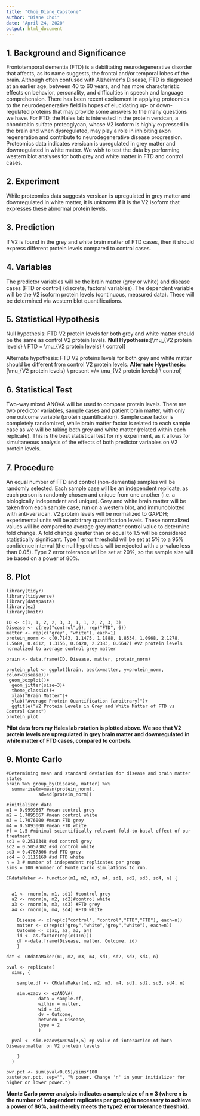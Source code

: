 ```yaml
---
title: "Choi_Diane_Capstone"
author: "Diane Choi"
date: "April 24, 2020"
output: html_document
---
```


## 1. Background and Significance

Frontotemporal dementia (FTD) is a debilitating neurodegenerative disorder that affects, as its name suggests, the frontal and/or temporal lobes of the brain. Although often confused with Alzheimer's Disease, FTD is diagnosed at an earlier age, between 40 to 60 years, and has more characteristic effects on behavior, personality, and difficulties in speech and language comprehension. There has been recent excitement in applying proteomics to the neurodegenerative field in hopes of elucidating up- or down-regulated proteins that may provide some answers to the many questions we have. For FTD, the Hales lab is interested in the protein versican, a chondroitin sulfate proteoglycan, whose V2 isoform is highly expressed in the brain and when dysregulated, may play a role in inhibiting axon regeneration and contribute to neurodegenerative disease progression. Proteomics data indicates versican is upregulated in grey matter and downregulated in white matter. We wish to test the data by performing western blot analyses for both grey and white matter in FTD and control cases.

## 2. Experiment

While proteomics data suggests versican is upregulated in grey matter and downregulated in white matter, it is unknown if it is the V2 isoform that expresses these abnormal protein levels. 

## 3. Prediction

If V2 is found in the grey and white brain matter of FTD cases, then it should express different protein levels compared to control cases. 

## 4. Variables 

The predictor variables will be the brain matter (grey or white) and disease cases (FTD or control) (discrete, factoral variables). The dependent variable will be the V2 isoform protein levels (continuous, measured data). These will be determined via western blot quantifications.

## 5. Statistical Hypothesis 

Null hypothesis: FTD V2 protein levels for both grey and white matter should be the same as control V2 protein levels. **Null Hypothesis:**\[\mu_{V2 protein levels} \ FTD = \mu_{V2 protein levels} \ control\]

Alternate hypothesis: FTD V2 proteins levels for both grey and white matter should be different from control V2 protein levels. **Alternate Hypothesis:** \[\mu_{V2 protein levels} \ present =/= \mu_{V2 protein levels} \ control\]

## 6. Statistical Test

Two-way mixed ANOVA will be used to compare protein levels. There are two predictor variables, sample cases and patient brain matter, with only one outcome variable (protein quantification). Sample case factor is completely randomized, while brain matter factor is related to each sample case as we will be taking both grey and white matter (related within each replicate). This is the best statistical test for my experiment, as it allows for simultaneous analysis of the effects of both predictor variables on V2 protein levels. 

## 7. Procedure

An equal number of FTD and control (non-dementia) samples will be randomly selected. Each sample case will be an independent replicate, as each person is randomly chosen and unique from one another (i.e. a biologically independent and unique). Grey and white brain matter will be taken from each sample case, run on a western blot, and immunoblotted with anti-versican. V2 protein levels will be normalized to GAPDH; experimental units will be arbitrary quantification levels. These normalized values will be compared to average grey matter control value to determine fold change. A fold change greater than or equal to 1.5 will be considered statistically significant. Type 1 error threshold will be set at 5% to a 95% confidence interval (the null hypothesis will be rejected with a p-value less than 0.05). Type 2 error tolerance will be set at 20%, so the sample size will be based on a power of 80%. 

## 8. Plot

```{r}
library(tidyr)
library(tidyverse)
library(datapasta)
library(ez)
library(knitr)

ID <- c(1, 1, 2, 2, 3, 3, 1, 1, 2, 2, 3, 3)
Disease <- c(rep("control",6), rep("FTD", 6))
matter <- rep(c("grey", "white"), each=1)
protein_norm <- c(0.7143, 1.1475, 1.1888, 1.8534, 1.0968, 2.1278, 1.5689, 0.4612, 1.3156, 0.6420, 2.2383, 0.6647) #V2 protein levels normalized to average control grey matter

brain <- data.frame(ID, Disease, matter, protein_norm)

protein_plot <- ggplot(brain, aes(x=matter, y=protein_norm, color=Disease))+
 geom_boxplot()+
  geom_jitter(size=3)+
  theme_classic()+
  xlab("Brain Matter")+
  ylab("Average Protein Quantification [arbitrary]")+
  ggtitle("V2 Protein Levels in Grey and White Matter of FTD vs Control Cases")
protein_plot

```

**Pilot data from my Hales lab rotation is plotted above. We see that V2 protein levels are upregulated in grey brain matter and downregulated in white matter of FTD cases, compared to controls.**

## 9. Monte Carlo

```{r warning=FALSE}
#Determining mean and standard deviation for disease and brain matter states
brain %>% group_by(Disease, matter) %>% 
  summarise(m=mean(protein_norm),
            sd=sd(protein_norm))

#initializer data
m1 = 0.9999667 #mean control grey
m2 = 1.7095667 #mean control white	
m3 = 1.7076000 #mean FTD grey
m4 = 0.5893000 #mean FTD white
#f = 1.5 #minimal scientifically relevant fold-to-basal effect of our treatment
sd1 = 0.2516348 #sd control grey
sd2 = 0.5057302 #sd control white
sd3 = 0.4767306 #sd FTD grey
sd4 = 0.1115169 #sd FTD white
n = 3 # number of independent replicates per group
sims = 100 #number of Monte Carlo simulations to run. 

CRdataMaker <- function(m1, m2, m3, m4, sd1, sd2, sd3, sd4, n) { 
  
  
  a1 <- rnorm(n, m1, sd1) #control grey
  a2 <- rnorm(n, m2, sd2)#control white
  a3 <- rnorm(n, m3, sd3) #FTD grey
  a4 <- rnorm(n, m4, sd4) #FTD white
    
    Disease <- c(rep(c("control", "control","FTD","FTD"), each=n))
    matter <- c(rep(c("grey","white","grey","white"), each=n))
    Outcome <- c(a1, a2, a3, a4)
    id <- as.factor(rep(c(1:n)))
    df <-data.frame(Disease, matter, Outcome, id)
    }

dat <- CRdataMaker(m1, m2, m3, m4, sd1, sd2, sd3, sd4, n)

pval <- replicate(
  sims, {
 
    sample.df <- CRdataMaker(m1, m2, m3, m4, sd1, sd2, sd3, sd4, n)
    
    sim.ezaov <- ezANOVA(
            data = sample.df, 
            within = matter,
            wid = id,
            dv = Outcome,
            between = Disease,
            type = 2
            )
  
  pval <- sim.ezaov$ANOVA[3,5] #p-value of interaction of both Disease:matter on V2 protein levels
    
    }
  )

pwr.pct <- sum(pval<0.05)/sims*100
paste(pwr.pct, sep="", "% power. Change 'n' in your initializer for higher or lower power.")
```

**Monte Carlo power analysis indicates a sample size of n = 3 (where n is the number of independent replicates per group) is necessary to achieve a power of 86%, and thereby meets the type2 error tolerance threshold.**

